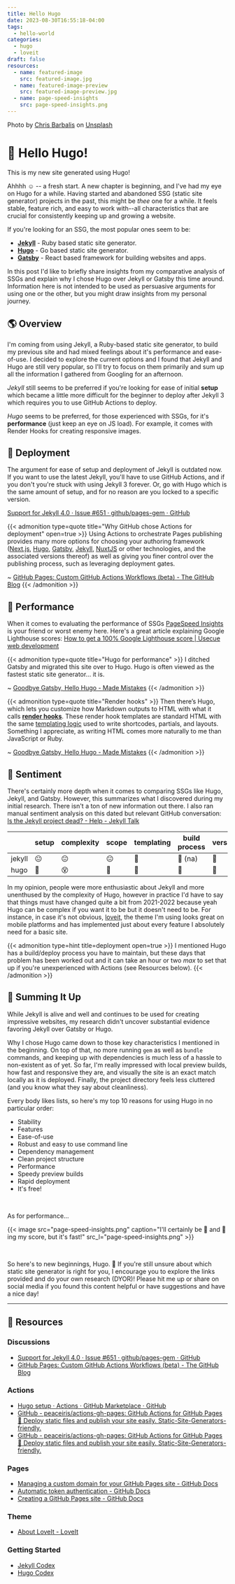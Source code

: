```yaml
---
title: Hello Hugo
date: 2023-08-30T16:55:18-04:00
tags:
  - hello-world
categories:
  - hugo
  - loveit
draft: false
resources:
  - name: featured-image
    src: featured-image.jpg
  - name: featured-image-preview
    src: featured-image-preview.jpg
  - name: page-speed-insights
    src: page-speed-insights.png
---
```

Photo by [Chris Barbalis](https://unsplash.com/@cbarbalis?utm_content=creditCopyText&utm_medium=referral&utm_source=unsplash) on [Unsplash](https://unsplash.com/photos/doicC_ATzkQ?utm_content=creditCopyText&utm_medium=referral&utm_source=unsplash)
# 👋 Hello Hugo!

This is my new site generated using Hugo!

Ahhhh ☺ -- a fresh start. A new chapter is beginning, and I've had my eye on Hugo for a while. Having started and abandoned SSG (static site generator) projects in the past, this might be *thee* one for a while. It feels stable, feature rich, and easy to work with--all characteristics that are crucial for consistently keeping up and growing a website. 

If you're looking for an SSG, the most popular ones seem to be:

- [**Jekyll**](https://jekyllrb.com/) - Ruby based static site generator.
- [**Hugo**](https://gohugo.io/) - Go based static site generator.
- [**Gatsby**](https://www.gatsbyjs.com/) - React based framework for building websites and apps.

In this post I'd like to briefly share insights from my comparative analysis of SSGs and explain why I chose Hugo over Jekyll or Gatsby this time around. Information here is not intended to be used as persuasive arguments for using one or the other, but you might draw insights from my personal journey.
## 🌎 Overview
I'm coming from using Jekyll, a Ruby-based static site generator, to build my previous site and had mixed feelings about it's performance and ease-of-use. I decided to explore the current options and I found that Jekyll and Hugo are still very popular, so I'll try to focus on them primarily and sum up all the information I gathered from Googling for an afternoon.

*Jekyll* still seems to be preferred if you're looking for ease of initial **setup** which became a little more difficult for the beginner to deploy after Jekyll 3 which requires you to use GitHub Actions to deploy.

*Hugo* seems to be preferred, for those experienced with SSGs, for it's **performance** (just keep an eye on JS load). For example, it comes with Render Hooks for creating responsive images.
## 🚢 Deployment
The argument for ease of setup and deployment of Jekyll is outdated now. If you want to use the latest Jekyll, you'll have to use GitHub Actions, and if you don't you're stuck with using Jekyll 3 forever. Or, go with Hugo which is the same amount of setup, and for no reason are you locked to a specific version.

[Support for Jekyll 4.0 · Issue #651 · github/pages-gem · GitHub](https://github.com/github/pages-gem/issues/651)

{{< admonition type=quote title="Why GitHub chose Actions for deployment" open=true >}}
Using Actions to orchestrate Pages publishing provides many more options for choosing your authoring framework ([Next.js](https://nextjs.org/), [Hugo](https://gohugo.io/), [Gatsby](https://www.gatsbyjs.com/), [Jekyll](https://jekyllrb.com/), [NuxtJS](https://nuxtjs.org/) or other technologies, and the associated versions thereof) as well as giving you finer control over the publishing process, such as leveraging deployment gates.

~ [GitHub Pages: Custom GitHub Actions Workflows (beta) - The GitHub Blog](https://github.blog/changelog/2022-07-27-github-pages-custom-github-actions-workflows-beta/)
{{< /admonition >}}
## 🏇 Performance
When it comes to evaluating the performance of SSGs [PageSpeed Insights](https://pagespeed.web.dev/) is your friend or worst enemy here. Here's a great article explaining Google Lighthouse scores: [How to get a 100% Google Lighthouse score | Usecue web development](https://www.usecue.com/blog/how-to-get-a-100-google-lighthouse-score/)

{{< admonition type=quote title="Hugo for performance" >}}
I ditched Gatsby and migrated this site over to Hugo. Hugo is often viewed as the fastest static site generator… it is. 

~ [Goodbye Gatsby, Hello Hugo - Made Mistakes](https://mademistakes.com/notes/goodbye-gatsby-hello-hugo/)
{{< /admonition >}}

{{< admonition type=quote title="Render hooks" >}}
Then there’s Hugo, which lets you customize how Markdown outputs to HTML with what it calls [**render hooks**](https://gohugo.io/templates/render-hooks/). These render hook templates are standard HTML with the same [templating logic](https://gohugo.io/templates/introduction/) used to write shortcodes, partials, and layouts. Something I appreciate, as writing HTML comes more naturally to me than JavaScript or Ruby.

~ [Goodbye Gatsby, Hello Hugo - Made Mistakes](https://mademistakes.com/notes/goodbye-gatsby-hello-hugo/)
{{< /admonition >}}
## 🤔 Sentiment
There's certainly more depth when it comes to comparing SSGs like Hugo, Jekyll, and Gatsby. However, this summarizes what I discovered during my initial research. There isn't a ton of new information out there. I also ran manual sentiment analysis on this dated but relevant GitHub conversation: [Is the Jekyll project dead? - Help - Jekyll Talk](https://talk.jekyllrb.com/t/is-the-jekyll-project-dead/6820/5)

|        | setup | complexity | scope | templating | build process | version | community | complete |
| ------ | ----- | ---------- | ----- | ---------- | ------------- | ------- | --------- | -------- |
| jekyll | 😐    | 😐         | 😐    | 🙂         | 🙂 (na)            | 🙂      | 🙂        | 🙂       |
| hugo   | 🙁    | 😵         | 🤔    | 🙁         | 🙁            | 🙁      | 🙁        | 🙁       |

In my opinion, people were more enthusiastic about Jekyll and more unenthused by the complexity of Hugo, however in practice I'd have to say that things must have changed quite a bit from 2021-2022 because yeah Hugo can be complex if you want it to be but it doesn't need to be. For instance, in case it's not obvious, [loveit](https://hugoloveit.com), the theme I'm using looks great on mobile platforms and has implemented just about every feature I absolutely need for a basic site.

{{< admonition type=hint title=deployment open=true >}}
I mentioned Hugo has a build/deploy process you have to maintain, but these days that problem has been worked out and it can take an hour or two *max* to set that up if you're unexperienced with Actions (see Resources below).
{{< /admonition >}}
## 🎀 Summing It Up
While Jekyll is alive and well and continues to be used for creating impressive websites, my research didn't uncover substantial evidence favoring Jekyll over Gatsby or Hugo.

Why I chose Hugo came down to those key characteristics I mentioned in the beginning. On top of that, no more running `gem` as well as `bundle` commands, and keeping up with dependencies is much less of a hassle to non-existent as of yet. So far, I'm really impressed with local preview builds, how fast and responsive they are, and visually the site is an exact match locally as it is deployed. Finally, the project directory feels less cluttered (and you know what they say about cleanliness).

Every body likes lists, so here's my top 10 reasons for using Hugo in no particular order:

- Stability
- Features
- Ease-of-use
- Robust and easy to use command line
- Dependency management
- Clean project structure
- Performance
- Speedy preview builds
- Rapid deployment
- It's free!

&nbsp;

As for performance...

{{< image src="page-speed-insights.png" caption="I'll certainly be 👀 and 🔨ing my score, but it's fast!" src_l="page-speed-insights.png" >}}

&nbsp;

So here's to new beginnings, Hugo. 🥂 If you're still unsure about which static site generator is right for you, I encourage you to explore the links provided and do your own research (DYOR)! Please hit me up or share on social media if you found this content helpful or have suggestions and have a nice day!

---
## 🔗 Resources 
### Discussions
- [Support for Jekyll 4.0 · Issue #651 · github/pages-gem · GitHub](https://github.com/github/pages-gem/issues/651)
- [GitHub Pages: Custom GitHub Actions Workflows (beta) - The GitHub Blog](https://github.blog/changelog/2022-07-27-github-pages-custom-github-actions-workflows-beta/)
### Actions
- [Hugo setup · Actions · GitHub Marketplace · GitHub](https://github.com/marketplace/actions/hugo-setup#%EF%B8%8F-use-hugo-extended)
- [GitHub - peaceiris/actions-gh-pages: GitHub Actions for GitHub Pages 🚀 Deploy static files and publish your site easily. Static-Site-Generators-friendly.](https://github.com/peaceiris/actions-gh-pages)
- [GitHub - peaceiris/actions-gh-pages: GitHub Actions for GitHub Pages 🚀 Deploy static files and publish your site easily. Static-Site-Generators-friendly.](https://github.com/peaceiris/actions-gh-pages#%EF%B8%8F-first-deployment-with-github_token)
### Pages
- [Managing a custom domain for your GitHub Pages site - GitHub Docs](https://docs.github.com/en/pages/configuring-a-custom-domain-for-your-github-pages-site/managing-a-custom-domain-for-your-github-pages-site)
- [Automatic token authentication - GitHub Docs](https://docs.github.com/en/actions/security-guides/automatic-token-authentication#permissions-for-the-github_token)
- [Creating a GitHub Pages site - GitHub Docs](https://docs.github.com/en/pages/getting-started-with-github-pages/creating-a-github-pages-site)
### Theme
- [About LoveIt - LoveIt](https://hugoloveit.com/about/)
### Getting Started
- [Jekyll Codex](http://jekyllcodex.org/)
- [Hugo Codex](https://hugocodex.org/)